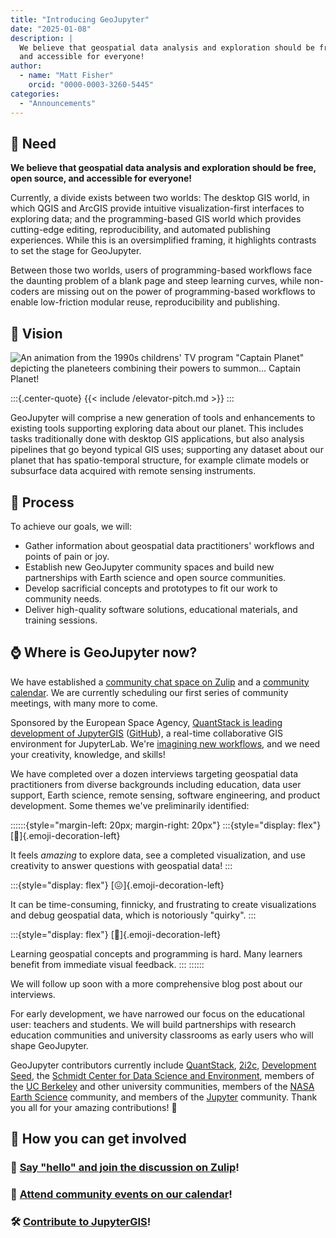 ```yaml
---
title: "Introducing GeoJupyter"
date: "2025-01-08"
description: |
  We believe that geospatial data analysis and exploration should be free, open source,
  and accessible for everyone!
author:
  - name: "Matt Fisher"
    orcid: "0000-0003-3260-5445"
categories:
  - "Announcements"
---
```


## :jigsaw: Need

**We believe that geospatial data analysis and exploration should be free, open source,
and accessible for everyone!**

Currently, a divide exists between two worlds: The desktop GIS world, in which QGIS and
ArcGIS provide intuitive visualization-first interfaces to exploring data; and the
programming-based GIS world which provides cutting-edge editing, reproducibility, and
automated publishing experiences.
While this is an oversimplified framing, it highlights contrasts to set the stage
for GeoJupyter.

Between those two worlds, users of programming-based workflows face the daunting problem
of a blank page and steep learning curves, while non-coders are missing out on the
power of programming-based workflows to enable low-friction modular reuse,
reproducibility and publishing.


## :telescope: Vision

![An animation from the 1990s childrens' TV program "Captain Planet" depicting the planeteers combining their powers to summon... Captain Planet!](https://media1.tenor.com/m/hWtovfyLjNAAAAAd/captain-planet-let-our-powers-combine.gif)

:::{.center-quote}
{{< include /elevator-pitch.md >}}
:::

GeoJupyter will comprise a new generation of tools and enhancements to existing tools
supporting exploring data about our planet. This includes tasks traditionally done
with desktop GIS applications, but also analysis pipelines that go beyond typical GIS
uses; supporting any dataset about our planet that has spatio-temporal structure, for
example climate models or subsurface data acquired with remote sensing instruments.


## :memo: Process

To achieve our goals, we will:

* Gather information about geospatial data practitioners' workflows and points of pain
  or joy.
* Establish new GeoJupyter community spaces and build new partnerships with Earth
  science and open source communities.
* Develop sacrificial concepts and prototypes to fit our work to community needs.
* Deliver high-quality software solutions, educational materials, and training sessions.


## :watch: Where is GeoJupyter now?

We have established a
[community chat space on Zulip](https://jupyter.zulipchat.com/#narrow/channel/471314-geojupyter/topic/Welcome)
and a [community calendar](/calendar.md).
We are currently scheduling our first series of community meetings, with many more to come.

Sponsored by the European Space Agency,
[QuantStack is leading development of JupyterGIS](https://blog.jupyter.org/jupytergis-d63b7adf9d0c)
([GitHub](https://github.com/geojupyter/jupytergis)),
a real-time collaborative GIS environment for JupyterLab. We're
[imagining new workflows](https://jupyter.zulipchat.com/#narrow/channel/471314-geojupyter/topic/.22Bouncing.22.20between.20JupyterGIS.20and.20a.20Jupyter.20Notebook), and we need your creativity, knowledge, and skills!

We have completed over a dozen interviews targeting geospatial data practitioners from
diverse backgrounds including education, data user support, Earth science, remote
sensing, software engineering, and product development.
Some themes we've preliminarily identified:

::::::{style="margin-left: 20px; margin-right: 20px"}
:::{style="display: flex"}
[:star_struck:]{.emoji-decoration-left}

It feels _amazing_ to explore data, see a completed visualization, and
use creativity to answer questions with geospatial data!
:::

:::{style="display: flex"}
[:confounded:]{.emoji-decoration-left}

It can be time-consuming, finnicky, and frustrating to create visualizations
and debug geospatial data, which is notoriously "quirky".
:::

:::{style="display: flex"}
[:climbing:]{.emoji-decoration-left}

Learning geospatial concepts and programming is hard.
Many learners benefit from immediate visual feedback.
:::
::::::

We will follow up soon with a more comprehensive blog post about our interviews.

For early development, we have narrowed our focus on the educational user: teachers and
students. We will build partnerships with research education communities and university
classrooms as early users who will shape GeoJupyter.

GeoJupyter contributors currently include
[QuantStack](https://quantstack.net/),
[2i2c](https://2i2c.org/),
[Development Seed](https://developmentseed.org/),
the [Schmidt Center for Data Science and Environment](https://dse.berkeley.edu/),
members of the [UC Berkeley](https://berkeley.edu) and other university communities,
members of the [NASA Earth Science](https://science.nasa.gov/earth-science/) community,
and members of the [Jupyter](https://jupyter.org/) community.
Thank you all for your amazing contributions! :bow:


## :index_pointing_at_the_viewer: How you can get involved

### :wave: [Say "hello" and join the discussion on Zulip](https://jupyter.zulipchat.com/#narrow/channel/471314-geojupyter/topic/Welcome)!

### :calendar: [Attend community events on our calendar](/calendar.md)!

### :hammer_and_wrench: [Contribute to JupyterGIS](https://github.com/geojupyter/jupytergis/)!
